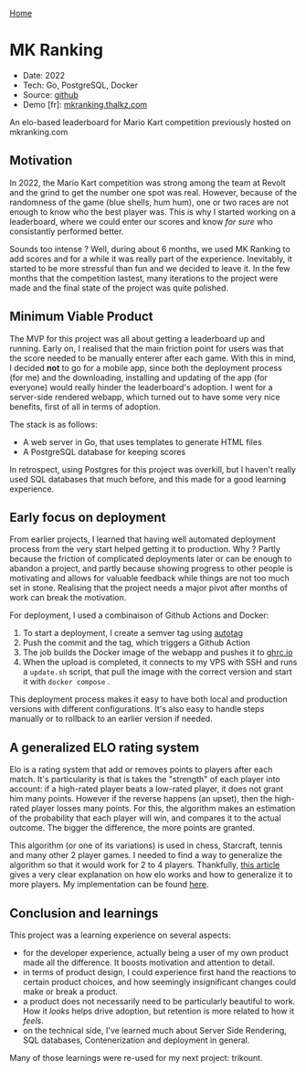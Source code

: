 [Home](/)

# MK Ranking
* Date: 2022
* Tech: Go, PostgreSQL, Docker
* Source: [github](https://github.com/thalkz/mkranking)
* Demo [fr]: [mkranking.thalkz.com](https://mkranking.thalkz.com)

An elo-based leaderboard for Mario Kart competition previously hosted on mkranking.com

## Motivation

In 2022, the Mario Kart competition was strong among the team at Revolt and the grind to get the number one spot was real. However, because of the randomness of the game (blue shells, hum hum), one or two races are not enough to know who the best player was. This is why I started working on a leaderboard, where we could enter our scores and know *for sure* who consistantly performed better.

Sounds too intense ? Well, during about 6 months, we used MK Ranking to add scores and for a while it was really part of the experience. Inevitably, it started to be more stressful than fun and we decided to leave it. In the few months that the competition lastest, many iterations to the project were made and the final state of the project was quite polished.

## Minimum Viable Product

The MVP for this project was all about getting a leaderboard up and running. Early on, I realised that the main friction point for users was that the score needed to be manually enterer after each game. With this in mind, I decided **not** to go for a mobile app, since both the deployment process (for me) and the downloading, installing and updating of the app (for everyone) would really hinder the leaderboard's adoption. I went for a server-side rendered webapp, which turned out to have some very nice benefits, first of all in terms of adoption.

The stack is as follows:

* A web server in Go, that uses templates to generate HTML files
* A PostgreSQL database for keeping scores

In retrospect, using Postgres for this project was overkill, but I haven't really used SQL databases that much before, and this made for a good learning experience.

## Early focus on deployment

From earlier projects, I learned that having well automated deployment process from the very start helped getting it to production. Why ? Partly because the friction of complicated deployments later or can be enough to abandon a project, and partly because showing progress to other people is motivating and allows for valuable feedback while things are not too much set in stone. Realising that the project needs a major pivot after months of work can break the motivation.

For deployment, I used a combinaison of Github Actions and Docker:

1) To start a deployment, I create a semver tag using [autotag](https://michaelcurrin.github.io/auto-tag/)
2) Push the commit and the tag, which triggers a Github Action
3) The job builds the Docker image of the webapp and pushes it to [ghrc.io](ghcr.io)
4) When the upload is completed, it connects to my VPS with SSH and runs a `update.sh` script, that pull the image with the correct version and start it with `docker compose` .

This deployment process makes it easy to have both local and production versions with different configurations. It's also easy to handle steps manually or to rollback to an earlier version if needed.

## A generalized ELO rating system

Elo is a rating system that add or removes points to players after each match. It's particularity is that is takes the "strength" of each player into account: if a high-rated player beats a low-rated player, it does not grant him many points. However if the reverse happens (an upset), then the high-rated player losses many points. For this, the algorithm makes an estimation of the probability that each player will win, and compares it to the actual outcome. The bigger the difference, the more points are granted.

This algorithm (or one of its variations) is used in chess, Starcraft, tennis and many other 2 player games. I needed to find a way to generalize the algorithm so that it would work for 2 to 4 players. Thankfully, [this article](https://towardsdatascience.com/developing-a-generalized-elo-rating-system-for-multiplayer-games-b9b495e87802) gives a very clear explanation on how elo works and how to generalize it to more players. My implementation can be found [here](https://github.com/thalkz/mkranking/blob/main/server/elo/elo.go). 

## Conclusion and learnings

This project was a learning experience on several aspects:

* for the developer experience, actually being a user of my own product made all the difference. It boosts motivation and attention to detail.
* in terms of product design, I could experience first hand the reactions to certain product choices, and how seemingly insignificant changes could make or break a product.
* a product does not necessarily need to be particularly beautiful to work. How it *looks* helps drive adoption, but retention is more related to how it *feels*.
* on the technical side, I've learned much about Server Side Rendering, SQL databases, Contenerization and deployment in general.

Many of those learnings were re-used for my next project: trikount.
